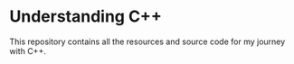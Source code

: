 # Understanding C++
This repository contains all the resources and source code for my journey with C++.
